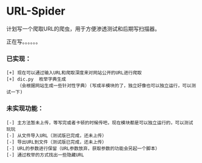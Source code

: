 # URL-Spider

计划写一个爬取URL的爬虫，用于方便渗透测试和后期写扫描器。

正在写。。。。。。

### 已实现：

    [+] 现在可以通过输入URL和爬取深度来对网站公开的URL进行爬取
    [+] dic.py  枚举字典生成
        （会根据网站生成一些针对性字典）(写成半模块的了，独立好像也可以独立运行，可以测试一下)

### 未实现功能：

    [-] 主方法暂未上传，等写完或者卡顿的时候传吧，现在模块都是可以独立运行的，可以测试玩玩
    [-] 从文件导入URL（测试版已完成，还未上传）
    [-] 导出URL到文件（测试版已完成，还未上传）
    [-] URL的参数进行保留（URL参数放弃，获取参数的功能会另起一个脚本）
    [-] 通过枚举的方式找出一些隐藏URL
    
